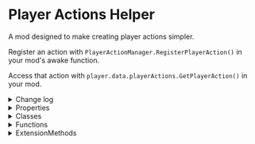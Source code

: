 # Player Actions Helper

A mod designed to make creating player actions simpler.

Register an action with `PlayerActionManager.RegisterPlayerAction()` in your mod's awake function.

Access that action with `player.data.playerActions.GetPlayerAction()` in your mod.

<details>
<summary>Change log</summary>

----
### v0.0.1
- Fixed a small bug

----
### v0.0.0
- Initial Release

</details>

<details>
<summary>Properties</summary>

### RegisteredActions
```cs
ReadOnlyDictionary<string, ActionInfo> RegisteredActions { get; }
```
#### Description
A list of all actions registered so far.

</details>

<details>
<summary>Classes</summary>

### ActionInfo
```cs
class ActionInfo
```
#### Fields
- string name;
- BindingSource keyboardlayout;
- BindingSource controllerLayout;
 
#### Constructors
 
### ActionInfo()
```cs
ActionInfo ActionInfo(string name, BindingSource keyboardlayout = null, BindingSource controllerLayout = null)
```
#### Description
Creates a set of information for usage in binding player actions.

#### Parameters
- *string* `name` The name for the action.
- *BindingSource* `keyboardlayout` An optional parameter for setting the default keyboard layout.
- *BindingSource* `controllerLayout` An optional parameter for setting the default controller layout.

#### Example Usage
```CSHARP
PlayerActionManager.RegisterPlayerAction(new ActionInfo("ToggleFlight", new KeyBindingSource(Key.Key1), new DeviceBindingSource(InputControlType.Action3)));
```
</details>

<details>
<summary>Functions</summary>

### RegisterPlayerAction()
```cs
void RegisterPlayerAction(ActionInfo actionInfo)
```
#### Description
Registers an action to be automatically generated for players.

**NOTE:** You should only be registering actions in your mod's awake function. If you register them any later, they will not show in rebind controls.

#### Parameters
- *ActionInfo* `actionInfo` the details of the action to be registered.

#### Example Usage
```CSHARP
PlayerActionManager.RegisterPlayerAction(new ActionInfo("ToggleFlight", new KeyBindingSource(Key.Key1), new DeviceBindingSource(InputControlType.Action3)));
```
</details>

<details>
<summary>ExtensionMethods</summary>

### GetPlayerAction()
```cs
PlayerAction GetPlayerAction(this PlayerActions playerActions, string name)
```
#### Description
Returns a registered `PlayerAction` that has been created for the player. Returns null if the action doesn't exist.

#### Parameters
- *string* `name` the name of the registered action.

#### Example Usage
```CSHARP
player.data.playerActions.GetPlayerAction(name);
```

### ActionWasPressed()
```cs
bool ActionWasPressed(this PlayerActions playerActions, string name)
```
#### Description
Returns whether a registered action was pressed. Returns false if the action doesn't exist.

Note that this is an alternative to fetching the action and then checking the `PlayerAction::WasPressed` property.

#### Parameters
- *string* `name` the name of the registered action.

#### Example Usage
```CSHARP
player.data.playerActions.ActionWasPressed(name);
```

### ActionIsPressed()
```cs
bool ActionIsPressed(this PlayerActions playerActions, string name)
```
#### Description
Returns whether a registered action is pressed. Returns false if the action doesn't exist.

Note that this is an alternative to fetching the action and then checking the `PlayerAction::IsPressed` property.

#### Parameters
- *string* `name` the name of the registered action.

#### Example Usage
```CSHARP
player.data.playerActions.ActionIsPressed(name);
```

### ActionWasReleased()
```cs
bool ActionWasReleased(this PlayerActions playerActions, string name)
```
#### Description
Returns whether a registered action was released. Returns false if the action doesn't exist.

Note that this is an alternative to fetching the action and then checking the `PlayerAction::WasReleased` property.

#### Parameters
- *string* `name` the name of the registered action.

#### Example Usage
```CSHARP
player.data.playerActions.ActionWasReleased(name);
```
</details>